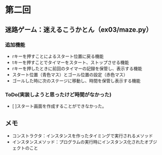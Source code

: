 # 第二回
## 迷路ゲーム：迷えるこうかとん（ex03/maze.py）
### 追加機能
- rキーを押すことによるスタート位置に戻る機能
- tキーを押すことでタイマーをスタート、ストップさせる機能
- rキーを押したときに前回のタイマーの記録を保管し、表示する機能
- スタート位置（青色マス）とゴール位置の設定（赤色マス）
- ゴールした時に次のステージに移動し、時間を保管し表示する機能

### ToDo(実装しようと思ったけど時間がなかった)
- [ ]スタート画面を作成することができなかった。

## メモ
- コンストラクタ：インスタンスを作ったタイミングで実行されるメソッド
- インスタンスメソッド：プログラムの実行時にインスタンス化されたオブジェクトのこと